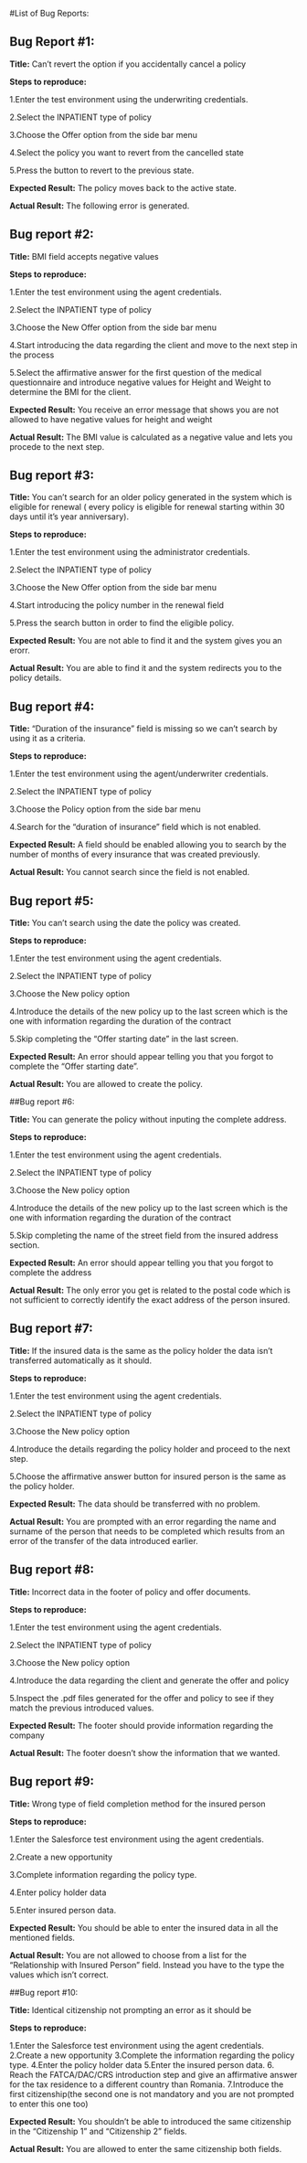#List of Bug Reports:

## Bug Report #1:

**Title:** Can’t revert the option if you accidentally cancel a policy 

**Steps to reproduce:**

1.Enter the test environment using the underwriting credentials.

2.Select the INPATIENT type of policy

3.Choose the Offer option from the side bar menu

4.Select the policy you want to revert from the cancelled state

5.Press the button to revert to the previous state.

**Expected Result:** The policy moves back to the active state.

**Actual Result:** The following error is generated.


## Bug report #2:

**Title:** BMI field accepts negative values

**Steps to reproduce:**

1.Enter the test environment using the agent credentials.

2.Select the INPATIENT type of policy

3.Choose the New Offer option from the side bar menu

4.Start introducing the data regarding the client and move to the next step in the process

5.Select the affirmative answer for the first question of the medical questionnaire and introduce negative values for Height and Weight to determine the BMI for the client.

**Expected Result:** You receive an error message that shows you are not allowed to have negative values for height and weight

**Actual Result:** The BMI value is calculated as a negative value and lets you procede to the next step.


## Bug report #3:

**Title:** You can’t search for an older policy generated in the system which is eligible for renewal ( every policy is eligible for renewal starting within 30 days until it’s year anniversary).

**Steps to reproduce:**

1.Enter the test environment using the administrator credentials.

2.Select the INPATIENT type of policy

3.Choose the New Offer option from the side bar menu

4.Start introducing the policy number in the renewal field 

5.Press the search button in order to find the eligible policy.

**Expected Result:** You are not able to find it and the system gives you an erorr.

**Actual Result:** You are able to find it and the system redirects you to the policy details.


## Bug report #4:

**Title:** “Duration of the insurance” field is missing so we can’t search by using it as a criteria.

**Steps to reproduce:**

1.Enter the test environment using the agent/underwriter credentials.

2.Select the INPATIENT type of policy

3.Choose the Policy option from the side bar menu

4.Search for the “duration of insurance” field which is not enabled.

**Expected Result:** A field should be enabled allowing you to search by the number of months of every insurance that was created previously.

**Actual Result:** You cannot search since the field is not enabled.


## Bug report #5:

**Title:** You can’t search using the date the policy was created.

**Steps to reproduce:**

1.Enter the test environment using the agent credentials.

2.Select the INPATIENT type of policy

3.Choose the New policy option

4.Introduce the details of the new policy up to the last screen which is the one with information regarding the duration of the contract

5.Skip completing the “Offer starting date” in the last screen.

**Expected Result:** An error should appear telling you that you forgot to complete the “Offer starting date”.

**Actual Result:** You are allowed to create the policy.


##Bug report #6:

**Title:** You can generate the policy without inputing the complete address.

**Steps to reproduce:**

1.Enter the test environment using the agent credentials.

2.Select the INPATIENT type of policy

3.Choose the New policy option

4.Introduce the details of the new policy up to the last screen which is the one with information regarding the duration of the contract

5.Skip completing the name of the street field from the insured address section. 

**Expected Result:** An error should appear telling you that you forgot to complete the address

**Actual Result:** The only error you get is related to the postal code which is not sufficient to correctly identify the exact address of the person insured.


## Bug report #7:

**Title:** If the insured data is the same as the policy holder the data isn’t transferred automatically as it should.

**Steps to reproduce:**

1.Enter the test environment using the agent credentials.

2.Select the INPATIENT type of policy

3.Choose the New policy option

4.Introduce the details regarding the policy holder and proceed to the next step.

5.Choose the affirmative answer button for insured person is the same as the policy holder.

**Expected Result:** The data should be transferred with no problem.

**Actual Result:** You are prompted with an error regarding the name and surname of the person that needs to be completed which results from an error of the transfer of the data introduced earlier.


## Bug report #8:

**Title:** Incorrect data in the footer of policy and offer documents.

**Steps to reproduce:**

1.Enter the test environment using the agent credentials.

2.Select the INPATIENT type of policy

3.Choose the New policy option

4.Introduce the data regarding the client and generate the offer and policy

5.Inspect the .pdf files generated for the offer and policy to see if they match the previous introduced values.

**Expected Result:** The footer should provide information regarding the company

**Actual Result:** The footer doesn’t show the information that we wanted.


## Bug report #9:

**Title:** Wrong type of field completion method for the insured person

**Steps to reproduce:**

1.Enter the Salesforce test environment using the agent credentials.

2.Create a new opportunity 

3.Complete information regarding the policy type.

4.Enter policy holder data

5.Enter insured person data.

**Expected Result:** You should be able to enter the insured data in all the mentioned fields.

**Actual Result:** You are not allowed to choose from a list for the “Relationship with Insured Person” field. Instead you have to the type the values which isn’t correct.


##Bug report #10:

**Title:** Identical citizenship not prompting an error as it should be

**Steps to reproduce:**

1.Enter the Salesforce test environment using the agent credentials.
2.Create a new opportunity 
3.Complete the information regarding the policy type.
4.Enter the policy holder data
5.Enter the insured person data.
6. Reach the FATCA/DAC/CRS introduction step and give an affirmative answer for the tax residence to a different country than Romania.
7.Introduce the first citizenship(the second one is not mandatory and you are not prompted to enter this one too)

**Expected Result:** You shouldn’t be able to introduced the same citizenship in the “Citizenship 1” and “Citizenship 2” fields.

**Actual Result:** You are allowed to enter the same citizenship both fields.


